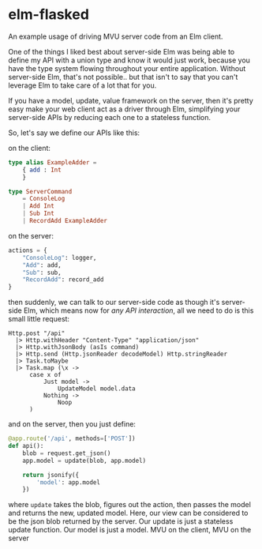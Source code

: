 # elm-flasked

An example usage of driving MVU server code from an Elm client.


One of the things I liked best about server-side Elm was being able to define my API with a union type and know it would just work, because you have the type system flowing throughout your entire application. Without server-side Elm, that's not possible.. but that isn't to say that you can't leverage Elm to take care of a lot that for you.

If you have a model, update, value framework on the server, then it's pretty easy make your web client act as a driver through Elm, simplifying your server-side APIs by reducing each one to a stateless function.

So, let's say we define our APIs like this:

on the client:
```elm
type alias ExampleAdder =
    { add : Int
    }

type ServerCommand
    = ConsoleLog
    | Add Int
    | Sub Int
    | RecordAdd ExampleAdder
```

on the server:

```python
actions = {
    "ConsoleLog": logger,
    "Add": add,
    "Sub": sub,
    "RecordAdd": record_add
}
```

then suddenly, we can talk to our server-side code as though it's server-side Elm, which means now for ​_any API interaction_​, all we need to do is this small little request:

```           
Http.post "/api"
  |> Http.withHeader "Content-Type" "application/json"
  |> Http.withJsonBody (asIs command)
  |> Http.send (Http.jsonReader decodeModel) Http.stringReader
  |> Task.toMaybe
  |> Task.map (\x ->
      case x of
          Just model ->
              UpdateModel model.data
          Nothing ->
              Noop
      )
```

and on the server, then you just define:

```python
@app.route('/api', methods=['POST'])
def api():
    blob = request.get_json()
    app.model = update(blob, app.model)

    return jsonify({
        'model': app.model
    })
```

where `update` takes the blob, figures out the action, then passes the model and returns the new, updated model. Here, our view can be considered to be the json blob returned by the server. Our update is just a stateless update function. Our model is just a model. MVU on the client, MVU on the server
